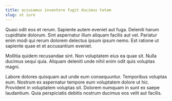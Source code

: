 ```yaml
---
title: accusamus inventore fugit ducimus totam
slug: ut iure
---
```


Quasi odit eos et rerum. Sapiente autem eveniet aut fuga. Deleniti harum cupiditate dolorum. Sint aspernatur illum aliquam facilis aut vel. Pariatur enim modi qui rerum dolorem delectus ipsum ipsum nemo. Est ratione ut sapiente quae et et accusantium eveniet.

Mollitia quidem recusandae sint. Non voluptatem eius ea quae sit. Nulla ducimus sequi quia. Aliquam deleniti unde nihil enim odit quis voluptas magni.

Labore dolores quisquam aut unde eum consequuntur. Temporibus voluptas eum. Nostrum ex aspernatur tempore eum voluptatem dolore ut hic. Provident in voluptatem voluptas sit. Dolorem numquam in sunt ex saepe laudantium. Quia perspiciatis debitis nostrum ducimus eos velit aut facilis.

